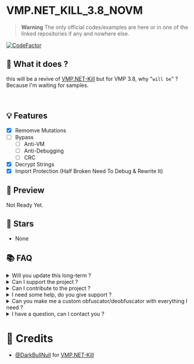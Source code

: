 # VMP.NET_KILL_3.8_NOVM

> **Warning** The only official codes/examples are here or in one of the linked repositories if any and nowhere else.

[![CodeFactor](https://www.codefactor.io/repository/github/thehelltower/vmp.net_kill_3.8_novm/badge)](https://www.codefactor.io/repository/github/thehelltower/vmp.net_kill_3.8_novm)

## 📜 What it does ?

this will be a revive of [VMP.NET-Kill](https://github.com/DarkBullNull/VMP.NET-Kill) but for VMP 3.8, why "`will be`" ? Because I'm waiting for samples.

<br>

## 💡 Features

- [X] Remomve Mutations
- [ ] Bypass
    - [ ] Anti-VM
    - [ ] Anti-Debugging
    - [ ] CRC
- [X] Decrypt Strings
- [X] Import Protection (Half Broken Need To Debug & Rewrite It)

## 🎥 Preview

Not Ready Yet.
<!--[YouTube video](https://www.youtube.com/watch?v=ID)
[Twitter(Tweet)](https://twitter.com/TheHellTower/status/ID)
[![](https://i.imgur.com/ID.png)](https://www.youtube.com/watch?v=ID)
-->
## 🌟 Stars

- None

## 📚 FAQ

<details>
    <summary>
        Will you update this long-term ?
    </summary>
    I don't think, it will depend on the users.
</details>
<details>
    <summary>
        Can I support the project ?
    </summary>
    Yes, you can either "sponsor" me with the button on my profile or donate by going there: https://github.com/TheHellTower#-support-my-work and read, if you want to donate through PayPal you can add me on Discord, click here to see my Discord: https://github.com/TheHellTower#-socials.
</details>
<details>
    <summary>
        Can I contribute to the project ?
    </summary>
    Yes, feel free to fork it, updated it as you wish as long as you don't break it and open a PR that will be reviewed !
    Or you can also send samples (`No VM`) to help ! :)
</details>
<details>
    <summary>
        I need some help, do you give support ?
    </summary>
    No.
</details>
<details>
    <summary>
        Can you make me a custom obfuscator/deobfuscator with everything I need ?
    </summary>
    Yes and no, I can't just do that and see a bunch of people in my DMs. However, You can send me an email at: "thehelltower@tuta.io" with your offer(price + details such as features, etc..)

    Note: Support for the first month included(more if the offer nice) and payment is sent only after preview.
</details>
<details>
    <summary>
        I have a question, can I contact you ?
    </summary>
    Yes you can either by opening a issue: https://github.com/TheHellTower/VMP.NET_KILL_3.8_NOVM/issues/new or send me an email at: "thehelltower@tuta.io" or contact me on one of my socials here: https://github.com/TheHellTower#-socials

    Note: Only for questions no code support.
</details>

# 📢 Credits

- [@DarkBullNull](https://github.com/DarkBullNull) for [VMP.NET-Kill](https://github.com/DarkBullNull/VMP.NET-Kill)